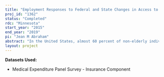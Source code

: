 ```yaml
---
title: "Employment Responses to Federal and State Changes in Access to Private and Public Health Insurance"
proj_id: "1362"
status: "Completed"
rdc: "Minnesota"
start_year: "2015"
end_year: "2019"
pi: "Jean M Abraham"
abstract: "In the United States, almost 60 percent of non-elderly individuals have traditionally obtained their health insurance through an employer. Provision of health insurance through the employer creates links between insurance provision and wages, decisions about labor force participation and hours of work, firm demand for labor, and job turnover. This project will use the recent years of the Medical Expenditure Panel Survey-Insurance Component (MEPS-IC) augmented with other federal and non-federal data sources to analyze how provision of employer health insurance and employment outcomes are changing in response to new options for obtaining insurance outside of the employer-based system."
layout: project
---
```


**Datasets Used:**

  - Medical Expenditure Panel Survey - Insurance Component 

